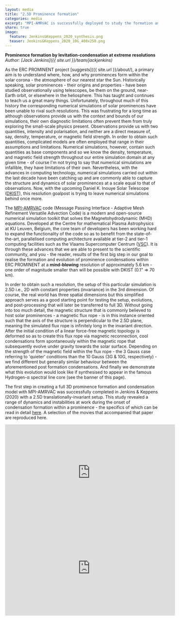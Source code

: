 ```yaml
---
layout: media
title: "2.5D Prominence formation"
categories: media
excerpt: "MPI-AMRVAC is successfully deployed to study the formation and evolution of a prominence in a 2.5D translationally-invariant setup."
share: true
image:
  feature: Jenkins&Keppens_2020_synthesis.png
  teaser: Jenkins&Keppens_2020_10G_400x250.png
---
```




<!-- <h3 style="display: inline-block;">Prominence formation by levitation-condensation at extreme resolutions</h3> -->
**Prominence formation by levitation-condensation at extreme resolutions**
*Author: [Jack Jenkins]({{ site.url }}/team/jackjenkins)*

As the ERC PROMINENT project [suggests]({{ site.url }}/about/), a primary aim is to understand where, how, and why prominences form within the solar corona - the atmosphere of our nearest star the Sun. Historically speaking, solar prominences - their origins and properties - have been studied observationally using telescopes, be them on the ground, near-Earth orbit, or elsewhere in the heliosphere. This has taught and continues to teach us a great many things. Unfortunately, throughout much of this history the corresponding numerical simulations of solar prominences have been unable to rival such resolutions. This was frustrating for a long time as although observations provide us with the context and bounds of our simulations, their own diagnostic limitations often prevent them from truly exploring the small-scale physics present. Observations provide us with two quantities, intensity and polarisation, and neither are a direct measure of, say, density, temperature, or magnetic field strength. In order to obtain such quantities, complicated models are often employed that range in their assumptions and limitations. Numerical simulations, however, contain such quantities as base components and so we know the density, temperature, and magnetic field strength throughout our entire simulation domain at any given time - of course I'm not trying to say that numerical simulations are infallible, they have limitations of their own. Nevertheless, with the advances in computing technology, numerical simulations carried out within the last decade have been catching up and are commonly able to capture the structure and dynamics of solar prominences at a scale equal to that of observations. Now, with the upcoming Daniel K. Inouye Solar Telescope ([DKIST](https://nso.edu/telescopes/dki-solar-telescope/)), this resolution goalpost is trying to leave numerical simulations behind once more.

The [MPI-AMRVAC](www.amrvac.org) code (Message Passing Interface - Adaptive Mesh Refinement Versatile Advection Code) is a modern and open-source numerical simulation toolkit that solves the Magnetohydrodynamic (MHD) equations. Developed at the Centre for mathematical Plasma Astrophysics at KU Leuven, Belgium, the core team of developers has been working hard to expand the functionality of the code so as to benefit from the state-of-the-art, parallelised computing architecture available at tier-2 and tier-1 computing facilities such as the Vlaams Supercomputer Centrum ([VSC](https://www.vscentrum.be)). It is through these advances that we are able to present to the scientific community, and you - the reader, results of the first big step in our goal to realise the formation and evolution of prominence condensations within ERC PROMINENT at a **mind-blowing** resolution of approximately 5.6 km - one order of magnitude smaller than will be possible with DKIST (0.1" => 70 km). 

In order to obtain such a resolution, the setup of this particular simulation is 2.5D i.e., 2D with constant properties (invariance) in the 3rd dimension. Of course, the real world has three spatial dimensions but this simplified approach serves as a good starting point for testing the setup, evolutions, and post-processing that will later be transferred to full 3D. Without going into too much detail, the magnetic structure that is commonly believed to host solar prominences - a magnetic flux rope - is in this instance oriented such that the axis of the structure is perpendicular to the 2.5D plane, meaning the simulated flux rope is infinitely long in the invariant direction. After the initial condition of a linear force-free magnetic topology is deformed so as to create this flux rope via magnetic reconnection, cool condensations form spontaneously within the magnetic rope that subsequently evolve under gravity towards the solar surface. Depending on the strength of the magnetic field within the flux rope - the 3 Gauss case referring to 'quieter' conditions than the 10 Gauss (3G & 10G, respectively) - we find different but generally similar behaviour between the aforementioned post formation condensations. And finally we demonstrate what this evolution would look like if synthesised to appear in the famous Hydrogen-α spectral line core (see the banner of this page).

The first step in creating a full 3D prominence formation and condensation model with MPI-AMRVAC was successfully completed in Jenkins & Keppens (2020) with a 2.5D translationally-invariant setup. This study revealed a range of dynamics and instabilities at work during the onset of condensation formation within a prominence - the specifics of which can be read in detail [here](https://www.aanda.org/articles/aa/pdf/2021/02/aa39630-20.pdf). A selection of the movies that accompanied that paper are reproduced here.



<iframe width="560" height="315" src="https://www.youtube.com/embed/3Z51rmzGZ5k" title="YouTube video player" frameborder="0" allow="accelerometer; autoplay; clipboard-write; encrypted-media; gyroscope; picture-in-picture" allowfullscreen></iframe>

<iframe width="560" height="315" src="https://www.youtube.com/embed/a5YiodjdtDs" title="YouTube video player" frameborder="0" allow="accelerometer; autoplay; clipboard-write; encrypted-media; gyroscope; picture-in-picture" allowfullscreen></iframe>
